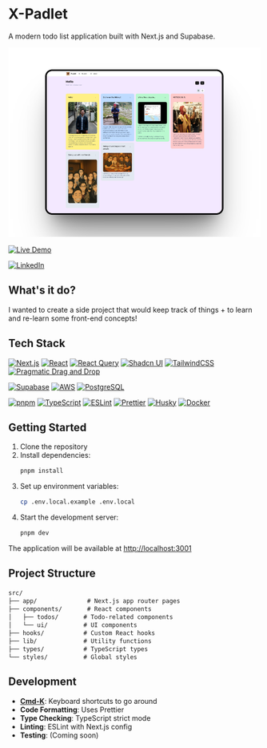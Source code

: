 # X-Padlet

A modern todo list application built with Next.js and Supabase.

![Preview](/public/preview-view-list.png)

[![Live Demo](https://img.shields.io/badge/🔋_Live_demo-Hello-green)](https://x-padlet.vercel.app)

[![LinkedIn](https://img.shields.io/badge/LinkedIn-Profile-blue?style=flat&logo=linkedin)](https://www.linkedin.com/in/daryll-santos/)

## What's it do?

I wanted to create a side project that would keep track of things + to learn and re-learn some front-end concepts!

## Tech Stack

[![Next.js](https://img.shields.io/badge/NextJS-000000?style=for-the-badge&logo=nextdotjs&logoColor=white)](https://nextjs.org/)
[![React](https://img.shields.io/badge/React-20232A?style=for-the-badge&logo=react&logoColor=61DAFB)](https://reactjs.org/)
[![React Query](https://img.shields.io/badge/-React%20Query-FF4154?style=for-the-badge&logo=react-query&logoColor=white)](https://tanstack.com/query/latest)
[![Shadcn UI](https://img.shields.io/badge/shadcn/ui-000?style=for-the-badge&logo=shadcnui&logoColor=white)](https://ui.shadcn.com/)
[![TailwindCSS](https://img.shields.io/badge/Tailwind_CSS-06B6D4?style=for-the-badge&logo=tailwindcss&logoColor=white)](https://tailwindcss.com/)
[![Pragmatic Drag and Drop](https://img.shields.io/badge/Pragmatic%20Drag%20and%20Drop-2684FF?style=for-the-badge&logo=pragmaticdraganddrop&logoColor=white)](https://atlassian.design/components/pragmatic-drag-and-drop/)

[![Supabase](https://img.shields.io/badge/Supabase-3ECF8E?style=for-the-badge&logo=supabase&logoColor=white)](https://supabase.com/)
[![AWS](https://img.shields.io/badge/AWS-%23FF9900.svg?style=for-the-badge&logo=amazon-aws&logoColor=white)](https://aws.amazon.com/)
[![PostgreSQL](https://img.shields.io/badge/PostgreSQL-4169E1?style=for-the-badge&logo=postgresql&logoColor=white)](https://www.postgresql.org/)

[![pnpm](https://img.shields.io/badge/PNPM-F7E05F?style=for-the-badge&logo=pnpm&logoColor=black)](https://pnpm.io/)
[![TypeScript](https://img.shields.io/badge/TypeScript-3178C6?style=for-the-badge&logo=typescript&logoColor=white)](https://www.typescriptlang.org/)
[![ESLint](https://img.shields.io/badge/ESLint-4B32C3?style=for-the-badge&logo=eslint&logoColor=white)](https://eslint.org/)
[![Prettier](https://img.shields.io/badge/Prettier-F7B93E?style=for-the-badge&logo=prettier&logoColor=black)](https://prettier.io/)
[![Husky](https://img.shields.io/badge/Husky-7C3AED?style=for-the-badge&logo=husky&logoColor=white)](https://typicode.github.io/husky/)
[![Docker](https://img.shields.io/badge/Docker-2CA5E0?style=for-the-badge&logo=docker&logoColor=white)](https://www.docker.com/)

## Getting Started

1. Clone the repository
2. Install dependencies:
   ```bash
   pnpm install
   ```
3. Set up environment variables:
   ```bash
   cp .env.local.example .env.local
   ```
4. Start the development server:
   ```bash
   pnpm dev
   ```

The application will be available at [http://localhost:3001](http://localhost:3001)

## Project Structure

```
src/
├── app/              # Next.js app router pages
├── components/       # React components
│   ├── todos/       # Todo-related components
│   └── ui/          # UI components
├── hooks/           # Custom React hooks
├── lib/             # Utility functions
├── types/           # TypeScript types
└── styles/          # Global styles
```

## Development

- [**Cmd-K**](https://react-cmdk.com/): Keyboard shortcuts to go around
- **Code Formatting**: Uses Prettier
- **Type Checking**: TypeScript strict mode
- **Linting**: ESLint with Next.js config
- **Testing**: (Coming soon)
